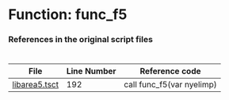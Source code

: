 # Function: func_f5
### References in the original script files

#

| File | Line Number | Reference code |
| --- | --- | --- |
| [libarea5.tsct](../../../out/libarea5.tsct#L192) | 192 | call func_f5(var nyelimp) |
